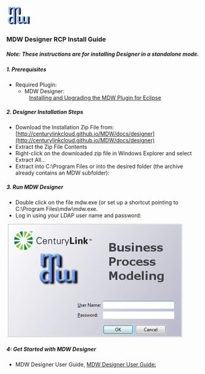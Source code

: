 ![xml formatter](../help/images/mdw_sm.png)

### MDW Designer RCP Install Guide

##### Note: These instructions are for installing Designer in a standalone mode.  

##### 1. Prerequisites
- Required Plugin:
    - MDW Designer:                                                                               
    [Installing and Upgrading the MDW Plugin for Eclipse](InstallAndUpgradeMDWPluginforEclipse)
      
##### 2. Designer Installation Steps
- Download the Installation Zip File from:       
  [http://centurylinkcloud.github.io/MDW/docs/designer](http://centurylinkcloud.github.io/MDW/docs/designer)     
- Extract the Zip File Contents
- Right-click on the downloaded zip file in Windows Explorer and select Extract All…
- Extract into C:\Program Files or into the desired folder (the archive already contains an MDW subfolder):

##### 3. Run MDW Designer
- Double click on the file mdw.exe (or set up a shortcut pointing to C:\Program Files\mdw\mdw.exe.
- Log in using your LDAP user name and password:

  ![xml formatter](../help/images/mdwDesigner.png)

##### 4: Get Started with MDW Designer
- MDW Designer User Guide, [MDW Designer User Guide:](DesignerUserGuide.md)
